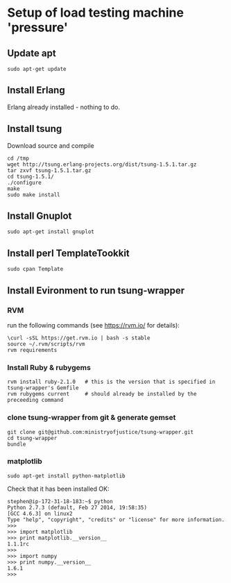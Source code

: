 
# Setup of load testing machine 'pressure'

## Update apt

    sudo apt-get update

## Install Erlang

Erlang already installed - nothing to do.


## Install tsung

Download source and compile

    cd /tmp
    wget http://tsung.erlang-projects.org/dist/tsung-1.5.1.tar.gz
    tar zxvf tsung-1.5.1.tar.gz
    cd tsung-1.5.1/
    ./configure
    make 
    sudo make install

## Install Gnuplot

    sudo apt-get install gnuplot

## Install perl TemplateTookkit

    sudo cpan Template






## Install Evironment to run tsung-wrapper


### RVM

run the following commands (see https://rvm.io/ for details):

    \curl -sSL https://get.rvm.io | bash -s stable
    source ~/.rvm/scripts/rvm
    rvm requirements




### Install Ruby & rubygems

    rvm install ruby-2.1.0   # this is the version that is specified in tsung-wrapper's Gemfile
    rvm rubygems current     # should already be installed by the preceeding command


### clone tsung-wrapper from git & generate gemset

    git clone git@github.com:ministryofjustice/tsung-wrapper.git
    cd tsung-wrapper
    bundle



### matplotlib

    sudo apt-get install python-matplotlib


Check that it has been installed OK:

    stephen@ip-172-31-18-183:~$ python
    Python 2.7.3 (default, Feb 27 2014, 19:58:35) 
    [GCC 4.6.3] on linux2
    Type "help", "copyright", "credits" or "license" for more information.
    >>> 
    >>> import matplotlib
    >>> print matplotlib.__version__
    1.1.1rc
    >>> 
    >>> import numpy
    >>> print numpy.__version__
    1.6.1
    >>> 


